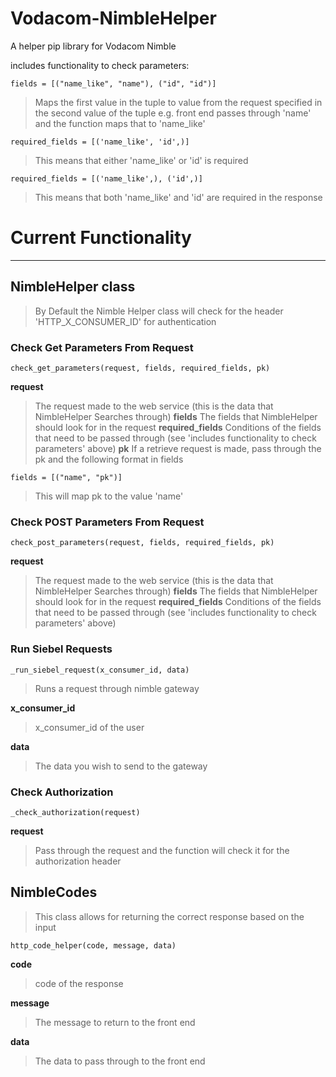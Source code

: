 # Vodacom-NimbleHelper
A helper pip library for Vodacom Nimble

includes functionality to check parameters:
```
fields = [("name_like", "name"), ("id", "id")]
```
> Maps the first value in the tuple to value from the request specified
in the second value of the tuple e.g. front end passes through 'name' and the function maps that to 'name_like'
```
required_fields = [('name_like', 'id',)]
```
> This means that either 'name_like' or 'id' is required
```
required_fields = [('name_like',), ('id',)]
```
> This means that both 'name_like' and 'id' are required in the response

# Current Functionality
---------------------------------------------------------------------------------------------------------------------
## NimbleHelper class
> By Default the Nimble Helper class will check for the header 'HTTP_X_CONSUMER_ID' for authentication
### Check Get Parameters From Request
```
check_get_parameters(request, fields, required_fields, pk)
```
**request**
> The request made to the web service (this is the data that NimbleHelper Searches through)
**fields**
> The fields that NimbleHelper should look for in the request
**required_fields**
> Conditions of the fields that need to be passed through (see 'includes functionality to check parameters' above)
**pk**
>If a retrieve request is made, pass through the pk and the following format in fields
```
fields = [("name", "pk")]
```
> This will map pk to the value 'name'

### Check POST Parameters From Request
```
check_post_parameters(request, fields, required_fields, pk)
```
**request**
> The request made to the web service (this is the data that NimbleHelper Searches through)
**fields**
> The fields that NimbleHelper should look for in the request
**required_fields**
> Conditions of the fields that need to be passed through (see 'includes functionality to check parameters' above)

### Run Siebel Requests
```
_run_siebel_request(x_consumer_id, data)
```
> Runs a request through nimble gateway

**x_consumer_id**
> x_consumer_id of the user

**data**
> The data you wish to send to the gateway

### Check Authorization
```
_check_authorization(request)
```
**request**
> Pass through the request and the function will check it for the authorization header

## NimbleCodes
> This class allows for returning the correct response based on the input
```
http_code_helper(code, message, data)
```
**code**
> code of the response

**message**
> The message to return to the front end

**data**
> The data to pass through to the front end